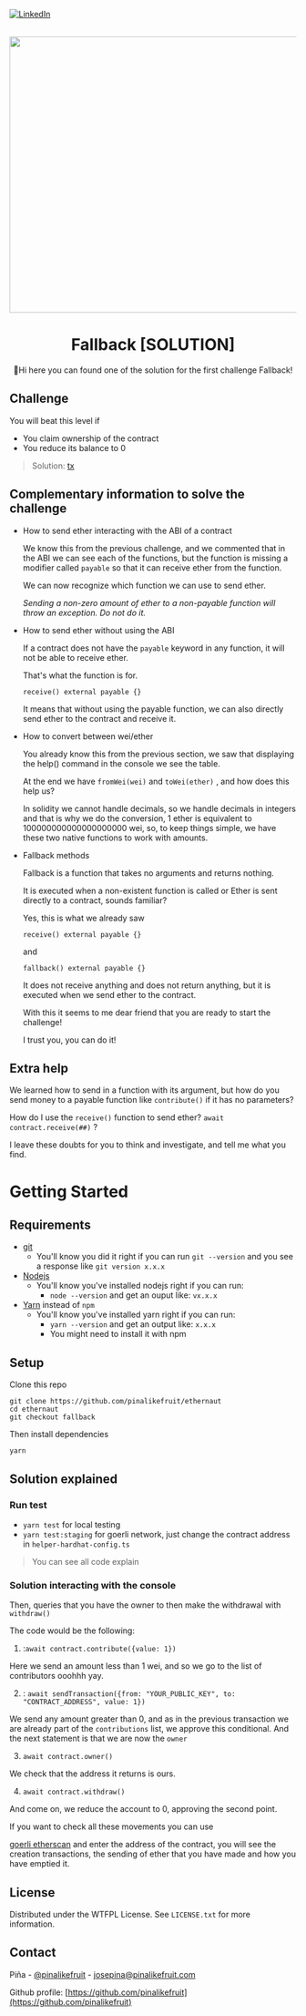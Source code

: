 <a name="readme-top"></a>

[![LinkedIn][linkedin-shield]][linkedin-url]


<br />
<div align="center">
  <a href="https://ethernaut.openzeppelin.com/">
    <img src="https://ethernaut.openzeppelin.com/imgs/BigLevel1.svg" alt="" width="800" height="485">
  </a>

  <h1 align="center">Fallback [SOLUTION]</h3>

  <p align="center">
    🍍Hi  here you can found one of the solution for the first challenge Fallback!
  </p>
</div>

## Challenge
You will beat this level if

* You claim ownership of the contract
* You reduce its balance to 0

> Solution: [tx](https://goerli.etherscan.io/address/0x2672521E93f500F83c60d69bFA03EB1638d73333)

## Complementary information to solve the challenge

- How to send ether interacting with the ABI of a contract
    
    We know this from the previous challenge, and we commented that in the ABI we can see each of the functions, but the function is missing a modifier called `payable` so that it can receive ether from the function.
    
    We can now recognize which function we can use to send ether.
    
    _Sending a non-zero amount of ether to a non-payable function will throw an exception. Do not do it._

- How to send ether without using the ABI
    
     If a contract does not have the `payable` keyword in any function, it will not be able to receive ether.
    
     That's what the function is for.
    
     ```solidity
     receive() external payable {}
     ```
    
     It means that without using the payable function, we can also directly send ether to the contract and receive it.

- How to convert between wei/ether
    
     You already know this from the previous section, we saw that displaying the help() command in the console we see the table.
    
     At the end we have `fromWei(wei)` and `toWei(ether)` , and how does this help us?
    
     In solidity we cannot handle decimals, so we handle decimals in integers and that is why we do the conversion, 1 ether is equivalent to 100000000000000000000 wei, so, to keep things simple, we have these two native functions to work with amounts.
    
- Fallback methods
    
     Fallback is a function that takes no arguments and returns nothing.
    
     It is executed when a non-existent function is called or Ether is sent directly to a contract, sounds familiar?
    
     Yes, this is what we already saw
    
     ```solidity
     receive() external payable {}
     ```
    and 
    ```solidity
    fallback() external payable {}
    ```
     It does not receive anything and does not return anything, but it is executed when we send ether to the contract.
    
     With this it seems to me dear friend that you are ready to start the challenge!
    
     I trust you, you can do it!

## Extra help
We learned how to send in a function with its argument, but how do you send money to a payable function like `contribute()` if it has no parameters?

How do I use the `receive()` function to send ether? `await contract.receive(##)` ?

I leave these doubts for you to think and investigate, and tell me what you find.

# Getting Started

## Requirements

- [git](https://git-scm.com/book/en/v2/Getting-Started-Installing-Git)
  - You'll know you did it right if you can run `git --version` and you see a response like `git version x.x.x`
- [Nodejs](https://nodejs.org/en/)
  - You'll know you've installed nodejs right if you can run:
    - `node --version` and get an ouput like: `vx.x.x`
- [Yarn](https://classic.yarnpkg.com/lang/en/docs/install/) instead of `npm`
  - You'll know you've installed yarn right if you can run:
    - `yarn --version` and get an output like: `x.x.x`
    - You might need to install it with npm

## Setup

Clone this repo

```
git clone https://github.com/pinalikefruit/ethernaut
cd ethernaut
git checkout fallback
```

Then install dependencies

```
yarn
```
## Solution explained


### Run test 
 - `yarn test` for local testing 
 - `yarn test:staging` for goerli network, just change the contract address in `helper-hardhat-config.ts`

 

> You can see all code explain

### Solution interacting with the console


Then, queries that you have the owner to then make the withdrawal with `withdraw()`

The code would be the following:

1. :`await contract.contribute({value: 1})`

Here we send an amount less than 1 wei, and so we go to the list of contributors ooohhh yay.

2. : `await sendTransaction({from: "YOUR_PUBLIC_KEY", to: "CONTRACT_ADDRESS", value: 1})`

We send any amount greater than 0, and as in the previous transaction we are already part of the `contributions` list, we approve this conditional. And the next statement is that we are now the `owner`

3. `await contract.owner()`

We check that the address it returns is ours.

4. `await contract.withdraw()`

And come on, we reduce the account to 0, approving the second point.

If you want to check all these movements you can use

[goerli etherscan](https://goerli.etherscan.io/) and enter the address of the contract, you will see the creation transactions, the sending of ether that you have made and how you have emptied it.

## License

Distributed under the WTFPL License. See `LICENSE.txt` for more information.



## Contact

Piña - [@pinalikefruit](https://twitter.com/pinalikefruit) - josepina@pinalikefruit.com

Github profile: [https://github.com/pinalikefruit](https://github.com/pinalikefruit)





[linkedin-shield]: https://img.shields.io/badge/-LinkedIn-black.svg?style=for-the-badge&logo=linkedin&colorB=555
[linkedin-url]: https://www.linkedin.com/in/pinalikefruit
